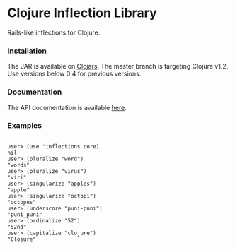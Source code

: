 # Clojure Inflection Library

Rails-like inflections for Clojure.

### Installation

The JAR is available on [Clojars](http://clojars.org/inflections). The
master branch is targeting Clojure v1.2. Use versions below 0.4 for
previous versions.

### Documentation 

The API documentation is available [here](http://r0man.github.com/inflections-clj).

### Examples
<pre>
<code>
user> (use 'inflections.core)
nil
user> (pluralize "word")
"words"
user> (pluralize "virus")
"viri"
user> (singularize "apples")
"apple"
user> (singularize "octopi")
"octopus"
user> (underscore "puni-puni")
"puni_puni"
user> (ordinalize "52")
"52nd"
user> (capitalize "clojure")
"Clojure"
</code>
</pre>
